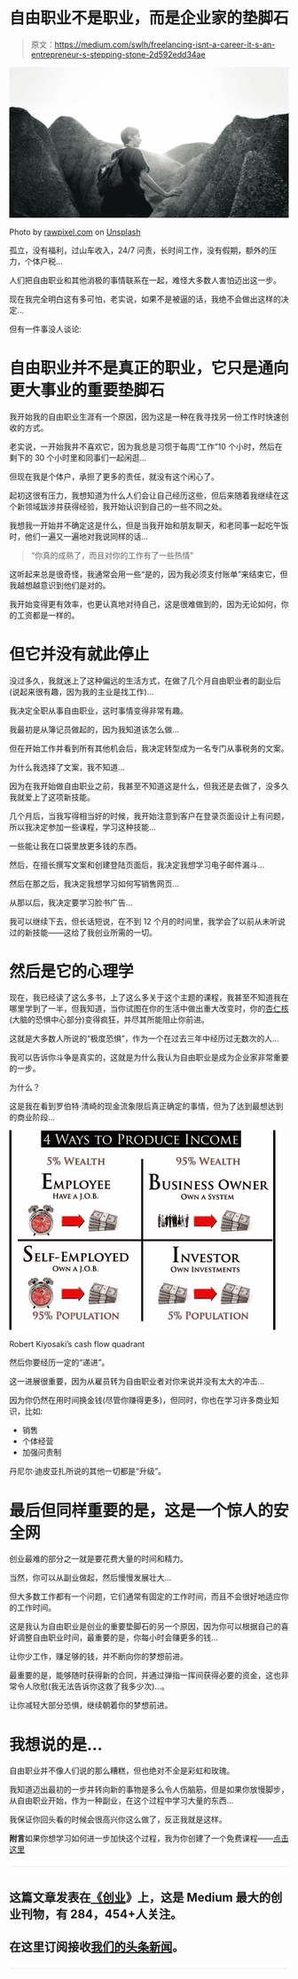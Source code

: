 # 自由职业不是职业，而是企业家的垫脚石

> 原文：<https://medium.com/swlh/freelancing-isnt-a-career-it-s-an-entrepreneur-s-stepping-stone-2d592edd34ae>

![](img/81903cf8d04f3bd59412c0b6b3e8aa09.png)

Photo by [rawpixel.com](https://unsplash.com/photos/1OP0gh_gwlM?utm_source=unsplash&utm_medium=referral&utm_content=creditCopyText) on [Unsplash](https://unsplash.com/search/photos/stepping%20stone?utm_source=unsplash&utm_medium=referral&utm_content=creditCopyText)

孤立，没有福利，过山车收入，24/7 问责，长时间工作，没有假期，额外的压力，个体户税…

人们把自由职业和其他消极的事情联系在一起，难怪大多数人害怕迈出这一步。

现在我完全明白这有多可怕，老实说，如果不是被逼的话，我绝不会做出这样的决定…

但有一件事没人谈论:

# 自由职业并不是真正的职业，它只是通向更大事业的重要垫脚石

我开始我的自由职业生涯有一个原因，因为这是一种在我寻找另一份工作时快速创收的方式。

老实说，一开始我并不喜欢它，因为我总是习惯于每周“工作”10 个小时，然后在剩下的 30 个小时里和同事们一起闲逛…

但现在我是个体户，承担了更多的责任，就没有这个闲心了。

起初这很有压力，我想知道为什么人们会让自己经历这些，但后来随着我继续在这个新领域跋涉并获得经验，我开始认识到自己的一些不同之处。

我想我一开始并不确定这是什么，但是当我开始和朋友聊天，和老同事一起吃午饭时，他们一遍又一遍地对我说同样的话…

> “你真的成熟了，而且对你的工作有了一些热情”

这听起来总是很奇怪，我通常会用一些“是的，因为我必须支付账单”来结束它，但我越想越意识到他们是对的。

我开始变得更有效率，也更认真地对待自己，这是很难做到的，因为无论如何，你的工资都是一样的。

# 但它并没有就此停止

没过多久，我就迷上了这种偏远的生活方式，在做了几个月自由职业者的副业后(说起来很有趣，因为我的主业是找工作)…

我决定全职从事自由职业，这时事情变得非常有趣。

我最初是从簿记员做起的，因为我知道该怎么做…

但在开始工作并看到所有其他机会后，我决定转型成为一名专门从事税务的文案。

为什么我选择了文案，我不知道…

因为在我开始做自由职业之前，我甚至不知道这是什么，但我还是去做了，没多久我就爱上了这项新技能。

几个月后，当我写得相当好的时候，我开始注意到客户在登录页面设计上有问题，所以我决定参加一些课程，学习这种技能…

一些能让我在口袋里放更多钱的东西。

然后，在擅长撰写文案和创建登陆页面后，我决定我想学习电子邮件漏斗…

然后在那之后，我决定我想学习如何写销售网页…

从那以后，我决定要学习脸书广告…

我可以继续下去，但长话短说，在不到 12 个月的时间里，我学会了以前从未听说过的新技能——这给了我创业所需的一切。

# 然后是它的心理学

现在，我已经读了这么多书，上了这么多关于这个主题的课程，我甚至不知道我在哪里学到了一半，但我知道，当你试图在你的生活中做出重大改变时，你的[杏仁核](http://nba.uth.tmc.edu/neuroscience/m/s4/chapter06.html)(大脑的恐惧中心部分)变得疯狂，并尽其所能阻止你前进。

这就是大多数人所说的“极度恐惧”，作为一个在过去三年中经历过无数次的人…

我可以告诉你斗争是真实的，这就是为什么我认为自由职业是成为企业家非常重要的一步。

为什么？

这是我在看到罗伯特·清崎的现金流象限后真正确定的事情，但为了达到最想达到的商业阶段…

![](img/4326ac4fb3aec7da8303fca6f3dfd562.png)

Robert Kiyosaki’s cash flow quadrant

然后你要经历一定的“递进”。

这一进展很重要，因为从雇员转为自由职业者对你来说并没有太大的冲击…

因为你仍然在用时间换金钱(尽管你赚得更多)，但同时，你也在学习许多商业知识，比如:

*   销售
*   个体经营
*   加强问责制

丹尼尔·迪皮亚扎所说的其他一切都是“升级”。

# 最后但同样重要的是，这是一个惊人的安全网

创业最难的部分之一就是要花费大量的时间和精力。

当然，你可以从副业做起，然后慢慢发展壮大…

但大多数工作都有一个问题，它们通常有固定的工作时间，而且不会很好地适应你的工作时间。

这是我认为自由职业是创业的重要垫脚石的另一个原因，因为你可以根据自己的喜好调整自由职业时间，最重要的是，你每小时会赚更多的钱…

让你少工作，赚足够的钱，并不断向你的梦想前进。

最重要的是，能够随时获得新的合同，并通过弹指一挥间获得必要的资金，这也非常令人欣慰(我无法告诉你这救了我多少次)…。

让你减轻大部分恐惧，继续朝着你的梦想前进。

# 我想说的是…

自由职业并不像人们说的那么糟糕，但也绝对不全是彩虹和玫瑰。

我知道迈出最初的一步并转向新的事物是多么令人伤脑筋，但是如果你放慢脚步，从自由职业开始，作为一种副业，在这个过程中学习大量的东西…

我保证你回头看的时候会很高兴你这么做了，反正我就是这样。

**附言**如果你想学习如何进一步加快这个过程，我为你创建了一个免费课程——[点击这里](https://sean-meyer.mykajabi.com/p/landing-page-freelancer)

![](img/731acf26f5d44fdc58d99a6388fe935d.png)

## 这篇文章发表在[《创业](https://medium.com/swlh)》上，这是 Medium 最大的创业刊物，有 284，454+人关注。

## 在这里订阅接收[我们的头条新闻](http://growthsupply.com/the-startup-newsletter/)。

![](img/731acf26f5d44fdc58d99a6388fe935d.png)